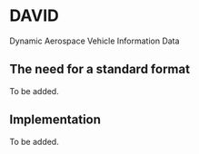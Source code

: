 # DAVID
Dynamic Aerospace Vehicle Information Data

## The need for a standard format
To be added.

## Implementation
To be added.

